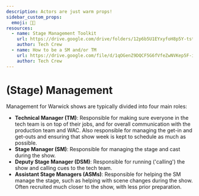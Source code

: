 ```yaml
---
description: Actors are just warm props!
sidebar_custom_props:
  emoji: 🧑‍💼
resources:
  - name: Stage Management Toolkit
    url: https://drive.google.com/drive/folders/12p6b5U1EYxyfoH8p5Y-tstqz9Gh_CBWs?usp=drive_link
    author: Tech Crew
  - name: How to be a SM and/or TM
    url: https://drive.google.com/file/d/1qOGenZ9DQCF5G6fVfeZwNVKep5F-inG6/view?usp=sharing
    author: Tech Crew
---
```

# (Stage) Management

Management for Warwick shows are typically divided into four main roles:

* **Technical Manager (TM)**: Responsible for making sure everyone in the tech team is on top of their jobs, and for
  overall communication with the production team and WAC. Also responsible for managing the get-in and get-outs and
  ensuring that show week is kept to schedule as much as possible.
* **Stage Manager (SM)**: Responsible for managing the stage and cast during the show.
* **Deputy Stage Manager (DSM)**: Responsible for running ('calling') the show and calling cues to the tech team.
* **Assistant Stage Managers (ASMs)**: Responsible for helping the SM manage the stage, such as helping with scene
  changes during the show. Often recruited much closer to the show, with less prior preparation.